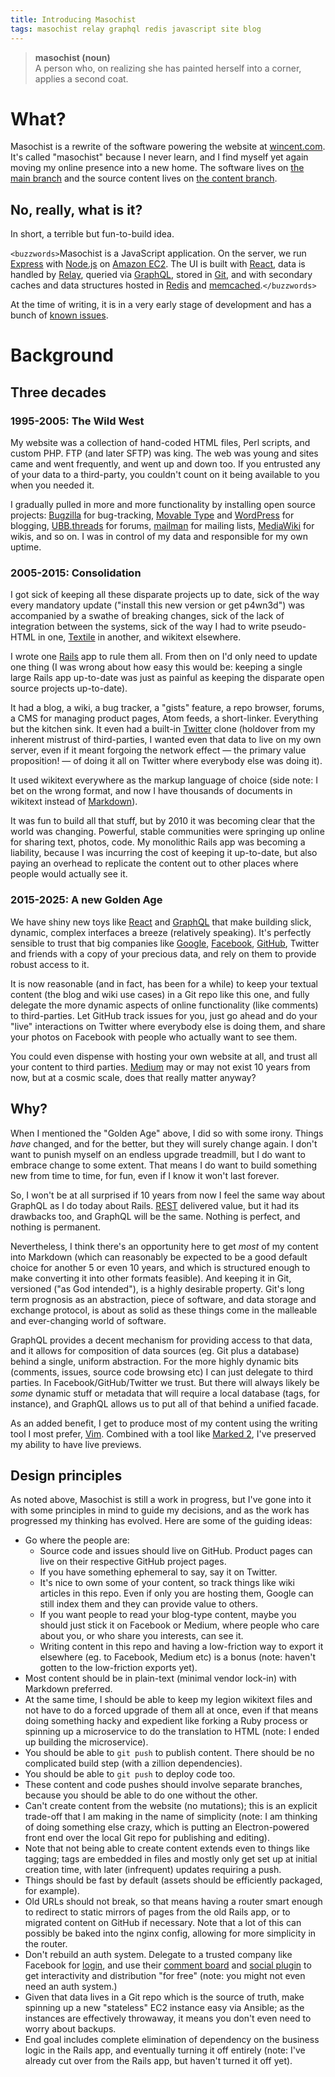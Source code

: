 ```yaml
---
title: Introducing Masochist
tags: masochist relay graphql redis javascript site blog
---
```


> **masochist (noun)**<br> A person who, on realizing she has painted herself into a corner, applies a second coat.

# What?

Masochist is a rewrite of the software powering the website at [wincent.com]. It's called "masochist" because I never learn, and I find myself yet again moving my online presence into a new home. The software lives on [the main branch](https://github.com/wincent/masochist/tree/main) and the source content lives on [the content branch](https://github.com/wincent/masochist/tree/content).

## No, really, what is it?

In short, a terrible but fun-to-build idea.

`<buzzwords>`Masochist is a JavaScript application. On the server, we run [Express] with [Node.js] on [Amazon EC2](/wiki/EC2). The UI is built with [React], data is handled by [Relay], queried via [GraphQL], stored in [Git], and with secondary caches and data structures hosted in [Redis] and [memcached].`</buzzwords>`

At the time of writing, it is in a very early stage of development and has a bunch of [known issues](https://github.com/wincent/masochist/issues).

# Background

## Three decades

### 1995-2005: The Wild West

My website was a collection of hand-coded HTML files, Perl scripts, and custom PHP. FTP (and later SFTP) was king. The web was young and sites came and went frequently, and went up and down too. If you entrusted any of your data to a third-party, you couldn't count on it being available to you when you needed it.

I gradually pulled in more and more functionality by installing open source projects: [Bugzilla] for bug-tracking, [Movable Type] and [WordPress] for blogging, [UBB.threads] for forums, [mailman] for mailing lists, [MediaWiki] for wikis, and so on. I was in control of my data and responsible for my own uptime.

### 2005-2015: Consolidation

I got sick of keeping all these disparate projects up to date, sick of the way every mandatory update ("install this new version or get p4wn3d") was accompanied by a swathe of breaking changes, sick of the lack of integration between the systems, sick of the way I had to write pseudo-HTML in one, [Textile] in another, and wikitext elsewhere.

I wrote one [Rails] app to rule them all. From then on I'd only need to update one thing (I was wrong about how easy this would be: keeping a single large Rails app up-to-date was just as painful as keeping the disparate open source projects up-to-date).

It had a blog, a wiki, a bug tracker, a "gists" feature, a repo browser, forums, a CMS for managing product pages, Atom feeds, a short-linker. Everything but the kitchen sink. It even had a built-in [Twitter] clone (holdover from my inherent mistrust of third-parties, I wanted even that data to live on my own server, even if it meant forgoing the network effect &mdash; the primary value proposition! &mdash; of doing it all on Twitter where everybody else was doing it).

It used wikitext everywhere as the markup language of choice (side note: I bet on the wrong format, and now I have thousands of documents in wikitext instead of [Markdown]).

It was fun to build all that stuff, but by 2010 it was becoming clear that the world was changing. Powerful, stable communities were springing up online for sharing text, photos, code. My monolithic Rails app was becoming a liability, because I was incurring the cost of keeping it up-to-date, but also paying an overhead to replicate the content out to other places where people would actually see it.

### 2015-2025: A new Golden Age

We have shiny new toys like [React] and [GraphQL] that make building slick, dynamic, complex interfaces a breeze (relatively speaking). It's perfectly sensible to trust that big companies like [Google], [Facebook], [GitHub], Twitter and friends with a copy of your precious data, and rely on them to provide robust access to it.

It is now reasonable (and in fact, has been for a while) to keep your textual content (the blog and wiki use cases) in a Git repo like this one, and fully delegate the more dynamic aspects of online functionality (like comments) to third-parties. Let GitHub track issues for you, just go ahead and do your "live" interactions on Twitter where everybody else is doing them, and share your photos on Facebook with people who actually want to see them.

You could even dispense with hosting your own website at all, and trust all your content to third parties. [Medium] may or may not exist 10 years from now, but at a cosmic scale, does that really matter anyway?

## Why?

When I mentioned the "Golden Age" above, I did so with some irony. Things _have_ changed, and for the better, but they will surely change again. I don't want to punish myself on an endless upgrade treadmill, but I do want to embrace change to some extent. That means I do want to build something new from time to time, for fun, even if I know it won't last forever.

So, I won't be at all surprised if 10 years from now I feel the same way about GraphQL as I do today about Rails. [REST] delivered value, but it had its drawbacks too, and GraphQL will be the same. Nothing is perfect, and nothing is permanent.

Nevertheless, I think there's an opportunity here to get _most_ of my content into Markdown (which can reasonably be expected to be a good default choice for another 5 or even 10 years, and which is structured enough to make converting it into other formats feasible). And keeping it in Git, versioned ("as God intended"), is a highly desirable property. Git's long term prognosis as an abstraction, piece of software, and data storage and exchange protocol, is about as solid as these things come in the malleable and ever-changing world of software.

GraphQL provides a decent mechanism for providing access to that data, and it allows for composition of data sources (eg. Git plus a database) behind a single, uniform abstraction. For the more highly dynamic bits (comments, issues, source code browsing etc) I can just delegate to third parties. In Facebook/GitHub/Twitter we trust. But there will always likely be _some_ dynamic stuff or metadata that will require a local database (tags, for instance), and GraphQL allows us to put all of that behind a unified facade.

As an added benefit, I get to produce most of my content using the writing tool I most prefer, [Vim]. Combined with a tool like [Marked 2], I've preserved my ability to have live previews.

## Design principles

As noted above, Masochist is still a work in progress, but I've gone into it with some principles in mind to guide my decisions, and as the work has progressed my thinking has evolved. Here are some of the guiding ideas:

-   Go where the people are:
    -   Source code and issues should live on GitHub. Product pages can live on their respective GitHub project pages.
    -   If you have something ephemeral to say, say it on Twitter.
    -   It's nice to own some of your content, so track things like wiki articles in this repo. Even if only you are hosting them, Google can still index them and they can provide value to others.
    -   If you want people to read your blog-type content, maybe you should just stick it on Facebook or Medium, where people who care about you, or who share you interests, can see it.
    -   Writing content in this repo and having a low-friction way to export it elsewhere (eg. to Facebook, Medium etc) is a bonus (note: haven't gotten to the low-friction exports yet).
-   Most content should be in plain-text (minimal vendor lock-in) with Markdown preferred.
-   At the same time, I should be able to keep my legion wikitext files and not have to do a forced upgrade of them all at once, even if that means doing something hacky and expedient like forking a Ruby process or spinning up a microservice to do the translation to HTML (note: I ended up building the microservice).
-   You should be able to `git push` to publish content. There should be no complicated build step (with a zillion dependencies).
-   You should be able to `git push` to deploy code too.
-   These content and code pushes should involve separate branches, because you should be able to do one without the other.
-   Can't create content from the website (no mutations); this is an explicit trade-off that I am making in the name of simplicity (note: I am thinking of doing something else crazy, which is putting an Electron-powered front end over the local Git repo for publishing and editing).
-   Note that not being able to create content extends even to things like tagging; tags are embedded in files and mostly only get set up at initial creation time, with later (infrequent) updates requiring a push.
-   Things should be fast by default (assets should be efficiently packaged, for example).
-   Old URLs should not break, so that means having a router smart enough to redirect to static mirrors of pages from the old Rails app, or to migrated content on GitHub if necessary. Note that a lot of this can possibly be baked into the nginx config, allowing for more simplicity in the router.
-   Don't rebuild an auth system. Delegate to a trusted company like Facebook for [login](https://developers.facebook.com/docs/facebook-login/web), and use their [comment board](https://developers.facebook.com/docs/plugins/comments) and [social plugin](https://developers.facebook.com/docs/plugins/like-button) to get interactivity and distribution "for free" (note: you might not even need an auth system.)
-   Given that data lives in a Git repo which is the source of truth, make spinning up a new "stateless" EC2 instance easy via Ansible; as the instances are effectively throwaway, it means you don't even need to worry about backups.
-   End goal includes complete elimination of dependency on the business logic in the Rails app, and eventually turning it off entirely (note: I've already cut over from the Rails app, but haven't turned it off yet).

[ansible]: http://www.ansible.com/
[bugzilla]: https://www.bugzilla.org
[express]: http://expressjs.com/
[facebook]: https://www.facebook.com/
[git]: /wiki/Git
[github]: https://github.com/
[google]: https://www.google.com/
[graphql]: http://graphql.org/
[markdown]: https://en.wikipedia.org/wiki/Markdown
[marked 2]: http://marked2app.com/
[mediawiki]: https://www.mediawiki.org/wiki/MediaWiki
[medium]: https://medium.com/
[movable type]: https://en.wikipedia.org/wiki/Movable_Type
[node.js]: https://nodejs.org/
[rest]: https://en.wikipedia.org/wiki/Representational_state_transfer
[rails]: http://rubyonrails.org/
[react]: http://facebook.github.io/react/
[relay]: http://facebook.github.io/relay/
[redis]: http://redis.io/
[textile]: https://en.wikipedia.org/wiki/Textile_(markup_language)
[twitter]: https://twitter.com/
[ubb.threads]: https://en.wikipedia.org/wiki/UBB.threads
[vim]: https://github.com/vim/vim
[wordpress]: https://wordpress.org/
[mailman]: http://www.gnu.org/software/mailman/
[memcached]: http://memcached.org/
[wincent.com]: https://wincent.com
